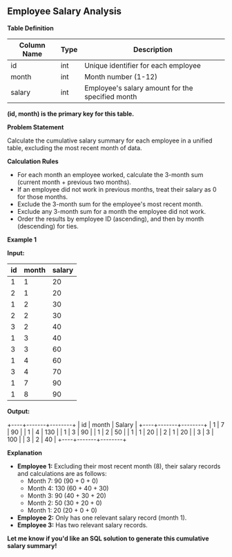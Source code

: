 ## Employee Salary Analysis

**Table Definition**

| Column Name | Type | Description                                       |
|-------------|------|---------------------------------------------------|
| id          | int  | Unique identifier for each employee               |
| month       | int  | Month number (1-12)                               |
| salary      | int  | Employee's salary amount for the specified month  |

**(id, month) is the primary key for this table.**

**Problem Statement**

Calculate the cumulative salary summary for each employee in a unified table, excluding the most recent month of data.  

**Calculation Rules**

* For each month an employee worked, calculate the 3-month sum (current month + previous two months).
* If an employee did not work in previous months, treat their salary as 0 for those months.
* Exclude the 3-month sum for the employee's most recent month.
* Exclude any 3-month sum for a month the employee did not work.
* Order the results by employee ID (ascending), and then by month (descending) for ties.

**Example 1**

**Input:**

| id | month | salary |
|----|-------|--------|
| 1  | 1     | 20   |
| 2  | 1     | 20   |
| 1  | 2     | 30   |
| 2  | 2     | 30   |
| 3  | 2     | 40   |
| 1  | 3     | 40   |
| 3  | 3     | 60   |
| 1  | 4     | 60   |
| 3  | 4     | 70   |
| 1  | 7     | 90   |
| 1  | 8     | 90   |

**Output:**

+----+-------+--------+
| id | month | Salary |
+----+-------+--------+
| 1 | 7   | 90   |
| 1 | 4   | 130  |
| 1 | 3   | 90   |
| 1 | 2   | 50   |
| 1 | 1   | 20   |
| 2 | 1   | 20   |
| 3 | 3   | 100  |
| 3 | 2   | 40   |
+----+-------+--------+

**Explanation**

* **Employee 1:**  Excluding their most recent month (8), their salary records and calculations are as follows:
    * Month 7: 90 (90 + 0 + 0)
    * Month 4: 130 (60 + 40 + 30)
    * Month 3: 90 (40 + 30 + 20)
    * Month 2: 50 (30 + 20 + 0)
    * Month 1: 20 (20 + 0 + 0)
* **Employee 2:** Only has one relevant salary record (month 1). 
* **Employee 3:** Has two relevant salary records.

**Let me know if you'd like an SQL solution to generate this cumulative salary summary!** 
